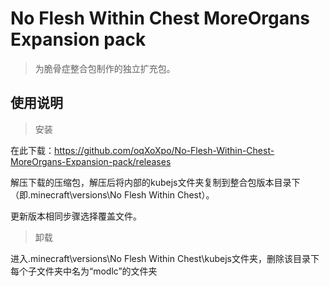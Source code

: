 # No Flesh Within Chest MoreOrgans Expansion pack

> 为脆骨症整合包制作的独立扩充包。

## 使用说明
 > 安装

在此下载：https://github.com/oqXoXpo/No-Flesh-Within-Chest-MoreOrgans-Expansion-pack/releases

解压下载的压缩包，解压后将内部的kubejs文件夹复制到整合包版本目录下（即.minecraft\versions\No Flesh Within Chest）。

更新版本相同步骤选择覆盖文件。

 > 卸载

进入.minecraft\versions\No Flesh Within Chest\kubejs文件夹，删除该目录下每个子文件夹中名为“modlc”的文件夹